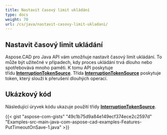 ```yaml
---
title: Nastavit časový limit ukládání
type: docs
weight: 70
url: /cs/java/nastavit-casovy-limit-ukladani/
---
```


## **Nastavit časový limit ukládání**

Aspose.CAD pro Java API vám umožňuje nastavit časový limit ukládání. To může být užitečné v případech, kdy proces ukládání trvá dlouho nebo spotřebovává mnoho paměti. K tomu API poskytuje třídu [**InterruptionTokenSource**](https://reference.aspose.com/cad/java/com.aspose.cad/InterruptionTokenSource). Třída [**InterruptionTokenSource**](https://reference.aspose.com/cad/java/com.aspose.cad/InterruptionTokenSource) poskytuje token, který slouží k přerušení dlouhých operací.

## Ukázkový kód

Následující úryvek kódu ukazuje použití třídy [**InterruptionTokenSource**](https://reference.aspose.com/cad/java/com.aspose.cad/InterruptionTokenSource).

{{< gist "aspose-com-gists" "49c1b75d9a84e149ecf374ece2c2597d" "Examples-src-main-java-com-aspose-cad-examples-Features-PutTimeoutOnSave-1.java" >}}
